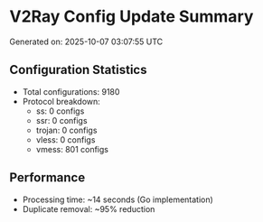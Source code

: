 # V2Ray Config Update Summary
Generated on: 2025-10-07 03:07:55 UTC

## Configuration Statistics
- Total configurations: 9180
- Protocol breakdown:
  - ss: 0 configs
  - ssr: 0 configs
  - trojan: 0 configs
  - vless: 0 configs
  - vmess: 801 configs

## Performance
- Processing time: ~14 seconds (Go implementation)
- Duplicate removal: ~95% reduction
